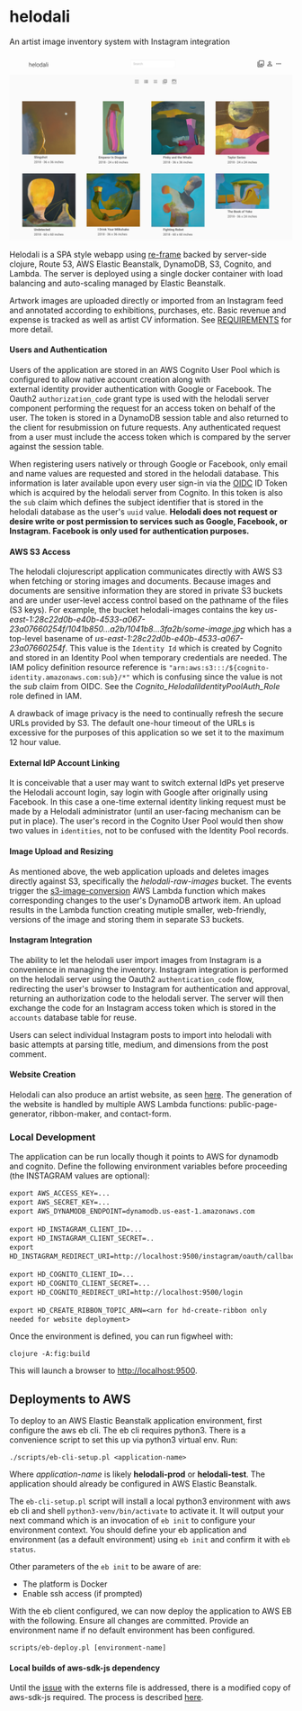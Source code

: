 # helodali

An artist image inventory system with Instagram integration

![Helodali Screenshot](https://raw.githubusercontent.com/bskinny/helodali/master/resources/doc/images/helodali-screenshot.png)

Helodali is a SPA style webapp using [re-frame](https://github.com/Day8/re-frame) backed by server-side clojure, Route 53, AWS Elastic Beanstalk, 
DynamoDB, S3, Cognito, and Lambda. The server is deployed using a single docker container with load balancing and auto-scaling managed by 
Elastic Beanstalk.

Artwork images are uploaded directly or imported from an Instagram feed and annotated according to exhibitions, purchases, etc.
Basic revenue and expense is tracked as well as artist CV information. See [REQUIREMENTS](docs/REQUIREMENTS.md) for more detail. 

#### Users and Authentication
Users of the application are stored in an AWS Cognito User Pool which is configured to allow native account creation along with  
external identity provider authentication with Google or Facebook. The Oauth2 `authorization_code` grant type is used with the helodali
server component performing the request for an access token on behalf of the user. The token is stored in a DynamoDB session table and also
returned to the client for resubmission on future requests. Any authenticated request from a user must include the access token which
is compared by the server against the session table.

When registering users natively or through Google or Facebook, only email and name values are requested and stored in the helodali 
database. This information is later available upon every user sign-in via the [OIDC](https://openid.net/specs/openid-connect-core-1_0.html) 
ID Token which is acquired by the helodali server from Cognito. In this token is also the `sub` claim which defines the subject identifier that
is stored in the helodali database as the user's `uuid` value. **Helodali does not request or desire write or post permission to 
services such as Google, Facebook, or Instagram. Facebook is only used for authentication purposes.**


#### AWS S3 Access
The helodali clojurescript application communicates directly with AWS S3 when fetching or storing images and documents.
Because images and documents are sensitive information they are stored in private S3 buckets and are under user-level access control
based on the pathname of the files (S3 keys). For example, the bucket helodali-images contains the key 
_us-east-1:28c22d0b-e40b-4533-a067-23a07660254f/1041b850...a2b/1041b8...3fa2b/some-image.jpg_
which has a top-level basename of _us-east-1:28c22d0b-e40b-4533-a067-23a07660254f_. This value is the `Identity Id` which is created 
by Cognito and stored in an Identity Pool when temporary credentials are needed. The IAM policy definition resource reference is
`"arn:aws:s3:::/${cognito-identity.amazonaws.com:sub}/*"` which is confusing since the value is not the _sub_ claim from OIDC. 
See the _Cognito_HelodaliIdentityPoolAuth_Role_ role defined in IAM.

A drawback of image privacy is the need to continually refresh the secure URLs provided by S3. The default one-hour timeout of the URLs is
excessive for the purposes of this application so we set it to the maximum 12 hour value.

#### External IdP Account Linking
It is conceivable that a user may want to switch external IdPs yet preserve the Helodali account login, say login with Google after originally using Facebook.
In this case a one-time external identity linking request must be made by a Helodali administrator (until an user-facing mechanism 
can be put in place). The user's record in the Cognito User Pool would then show two values in `identities`, not to be confused with the 
Identity Pool records.

#### Image Upload and Resizing
As mentioned above, the web application uploads and deletes images directly against S3, specifically the _helodali-raw-images_ bucket.
The events trigger the [s3-image-conversion](lambda/s3-image-conversion/README.md) AWS Lambda function which makes corresponding changes to the user's DynamoDB artwork item. An upload results in 
the Lambda function creating mutiple smaller, web-friendly, versions of the image and storing them in separate S3 buckets.

#### Instagram Integration
The ability to let the helodali user import images from Instagram is a convenience in managing the inventory. Instagram integration 
is performed on the helodali server using the Oauth2 `authentication_code` flow, redirecting the user's browser to Instagram for authentication 
and approval, returning an authorization code to the helodali server. The server will then exchange the code for an Instagram access 
token which is stored in the `accounts` database table for reuse. 

Users can select individual Instagram posts to import into helodali with basic attempts at parsing title, medium, and dimensions from the 
post comment.

#### Website Creation
Helodali can also produce an artist website, as seen [here](https://mayalane.com). The generation of the website is handled by
multiple AWS Lambda functions: public-page-generator, ribbon-maker, and contact-form.


### Local Development

The application can be run locally though it points to AWS for dynamodb and cognito. 
Define the following environment variables before proceeding (the INSTAGRAM values are optional):

```
export AWS_ACCESS_KEY=...
export AWS_SECRET_KEY=...
export AWS_DYNAMODB_ENDPOINT=dynamodb.us-east-1.amazonaws.com

export HD_INSTAGRAM_CLIENT_ID=...
export HD_INSTAGRAM_CLIENT_SECRET=..
export HD_INSTAGRAM_REDIRECT_URI=http://localhost:9500/instagram/oauth/callback

export HD_COGNITO_CLIENT_ID=...
export HD_COGNITO_CLIENT_SECRET=...
export HD_COGNITO_REDIRECT_URI=http://localhost:9500/login

export HD_CREATE_RIBBON_TOPIC_ARN=<arn for hd-create-ribbon only needed for website deployment>
```

Once the environment is defined, you can run figwheel with:

```
clojure -A:fig:build
```

This will launch a browser to [http://localhost:9500](http://localhost:9500).


## Deployments to AWS

To deploy to an AWS Elastic Beanstalk application environment, first configure the aws eb cli. The eb cli requires python3.
There is a convenience script to set this up via python3 virtual env. Run:

```
./scripts/eb-cli-setup.pl <application-name>
```
Where _application-name_ is likely __helodali-prod__ or __helodali-test__. The application should already be configured in AWS Elastic
Beanstalk. 

The `eb-cli-setup.pl` script will install a local python3 environment with aws eb cli and 
shell `python3-venv/bin/activate` to activate it. It will output your next command which is an invocation of `eb init` to 
configure your environment context. You should define your eb application and environment (as a default environment) using `eb init`
and confirm it with `eb status`. 

Other parameters of the `eb init` to be aware of are:
* The platform is Docker
* Enable ssh access (if prompted)

With the eb client configured, we can now deploy the application to AWS EB with the following. Ensure all changes are committed.
Provide an environment name if no default environment has been configured.

```
scripts/eb-deploy.pl [environment-name]
```



#### Local builds of aws-sdk-js dependency
Until the [issue](https://github.com/cljsjs/packages/issues/1619) with the externs file is addressed, there is a modified copy of 
aws-sdk-js required. The process is described [here](docs/CLJSJS.md).

